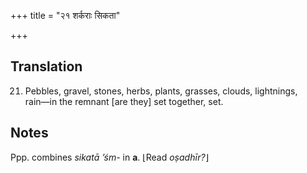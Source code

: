 +++
title = "२१ शर्कराः सिकता"

+++
## Translation
21. Pebbles, gravel, stones, herbs, plants, grasses, clouds, lightnings,  
rain—in the remnant \[are they\] set together, set.

## Notes
Ppp. combines *sikatā ’śm-* in **a**. ⌊Read *oṣadhīr?*⌋
